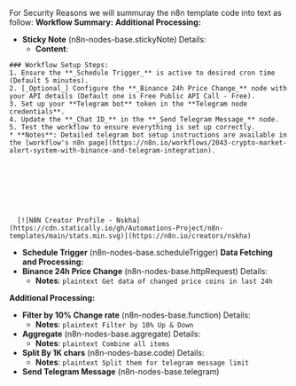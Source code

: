 For Security Reasons we will summuray the n8n template code into text as follow:
**Workflow Summary:**
**Additional Processing:**
- **Sticky Note** (n8n-nodes-base.stickyNote)
  Details:
    - **Content**:
```plaintext
### Workflow Setup Steps:
1. Ensure the **_Schedule Trigger_** is active to desired cron time (Default 5 minutes).
2. [_Optional_] Configure the **_Binance 24h Price Change_** node with your API details (Default one is Free Public API Call - Free).
3. Set up your **Telegram bot** token in the **Telegram node credentials**.
4. Update the **_Chat ID_** in the **_Send Telegram Message_** node.
5. Test the workflow to ensure everything is set up correctly.
* **Notes**: Detailed telegram bot setup instructions are available in the [workflow's n8n page](https://n8n.io/workflows/2043-crypto-market-alert-system-with-binance-and-telegram-integration).







‌ ‌ ‌ ‌ ‌‌ ‌ ‌ ‌ ‌‌ ‌ ‌ ‌ ‌‌ ‌ ‌ ‌ ‌‌ ‌ ‌ ‌ ‌‌ ‌ ‌ ‌ ‌‌ ‌ ‌ ‌ ‌‌ ‌ ‌ ‌ ‌‌ ‌ ‌ ‌ ‌‌ ‌ ‌ ‌ ‌‌ ‌ ‌ ‌ ‌‌ ‌ ‌ ‌ ‌‌ ‌ ‌ ‌ ‌‌ ‌ ‌ ‌ ‌‌ ‌ ‌ ‌ ‌‌ ‌ ‌ ‌ ‌‌ ‌ ‌ ‌ ‌‌ ‌ ‌ ‌ ‌‌ [![N8N Creator Profile - Nskha](https://cdn.statically.io/gh/Automations-Project/n8n-templates/main/stats.min.svg)](https://n8n.io/creators/nskha)
``` 
- **Schedule Trigger** (n8n-nodes-base.scheduleTrigger)
**Data Fetching and Processing:**
- **Binance 24h Price Change** (n8n-nodes-base.httpRequest)
  Details:
    - **Notes**: ```plaintext
Get data of changed price coins in last 24h``` 

**Additional Processing:**
- **Filter by 10% Change rate** (n8n-nodes-base.function)
  Details:
    - **Notes**: ```plaintext
Filter by 10% Up & Down``` 
- **Aggregate** (n8n-nodes-base.aggregate)
  Details:
    - **Notes**: ```plaintext
Combine all items``` 
- **Split By 1K chars** (n8n-nodes-base.code)
  Details:
    - **Notes**: ```plaintext
Split them for telegram message limit``` 
- **Send Telegram Message** (n8n-nodes-base.telegram)
